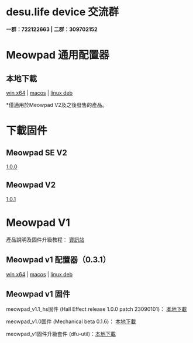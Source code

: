 
# desu.life device 交流群

**一群：722122663 | 二群：309702152**

# Meowpad 通用配置器
## 本地下載
[win x64](https://desu.life/device/app/download/Meowpad_v2/MeowpadConfiguratorForV2_v1.0.2_winx64.zip)  | [macos](https://desu.life/device/app/download/Meowpad_v2/MeowpadConfiguratorForV2_v1.0.2_winx64.zip) | [linux deb](https://desu.life/device/app/download/Meowpad_v2/MeowpadConfiguratorForV2_v1.0.2_winx64.zip)

*僅適用於Meowpad V2及之後發售的產品。

# 下載固件
## Meowpad SE V2
[1.0.0](https://desu.life/device/firmware/download/Meowpad_SE_v2/Meowpad_SE_v2_1.0.0.bin)

## Meowpad V2

[1.0.1](https://desu.life/device/firmware/download/Meowpad_v2/Meowpad_v2_1.0.1.bin)


# Meowpad V1
產品說明及固件升級教程： [資訊站](https://info.desu.life/?p=338)
## Meowpad v1 配置器（0.3.1）
[win x64](https://desu.life/device/app/download/Meowpad_v1/MeowpadConfigurator_0.3.1_x64_en-US.msi.zip)  | [macos](https://desu.life/device/app/download/Meowpad_v1/MeowpadConfigurator_0.3.1_macos-app.zip) | [linux deb](https://desu.life/device/app/download/Meowpad_v1/MeowpadConfigurator_0.3.1_amd64.deb.zip)

## Meowpad v1 固件
meowpad_v1.1_hs固件 (Hall Effect release 1.0.0 patch 23090101)： [本地下載](https://desu.life/device/firmware/download/Meowpad_v1/meowpad_v1_app_hs_edition_1.0.0_ptach_23090101.bin)

meowpad_v1.0固件 (Mechanical beta 0.1.6)： [本地下載](https://desu.life/device/firmware/download/Meowpad_v1/meowpad_v1_app_0.1.6.bin)

meowpad_v1固件升級套件 (dfu-util)：[本地下載](https://desu.life/device/firmware/download/Meowpad_v1/firmware_updater.zip)

